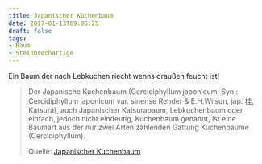 ```yaml
---
title: Japanischer Kuchenbaum
date: 2017-01-13T09:05:25
draft: false
tags:
- Baum
- Steinbrechartige
---
```


Ein Baum der nach Lebkuchen riecht wenns draußen feucht ist!

> Der Japanische Kuchenbaum (Cercidiphyllum japonicum, Syn.: Cercidiphyllum
> japonicum var. sinense Rehder & E.H.Wilson, jap. 桂, Katsura), auch
> Japanischer Katsurabaum, Lebkuchenbaum oder einfach, jedoch nicht
> eindeutig, Kuchenbaum genannt, ist eine Baumart aus der nur zwei Arten
> zählenden Gattung Kuchenbäume (Cercidiphyllum).
>
> Quelle: [Japanischer Kuchenbaum](https://de.wikipedia.org/wiki/Japanischer_Kuchenbaum)

